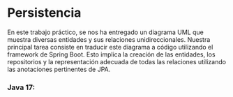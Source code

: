 # Persistencia
En este trabajo práctico, se nos ha entregado un diagrama UML que muestra diversas entidades y sus relaciones unidireccionales. Nuestra principal tarea consiste en traducir este diagrama a código utilizando el framework de Spring Boot. Esto implica la creación de las entidades, los repositorios y la representación adecuada de todas las relaciones utilizando las anotaciones pertinentes de JPA.

### Java 17:

